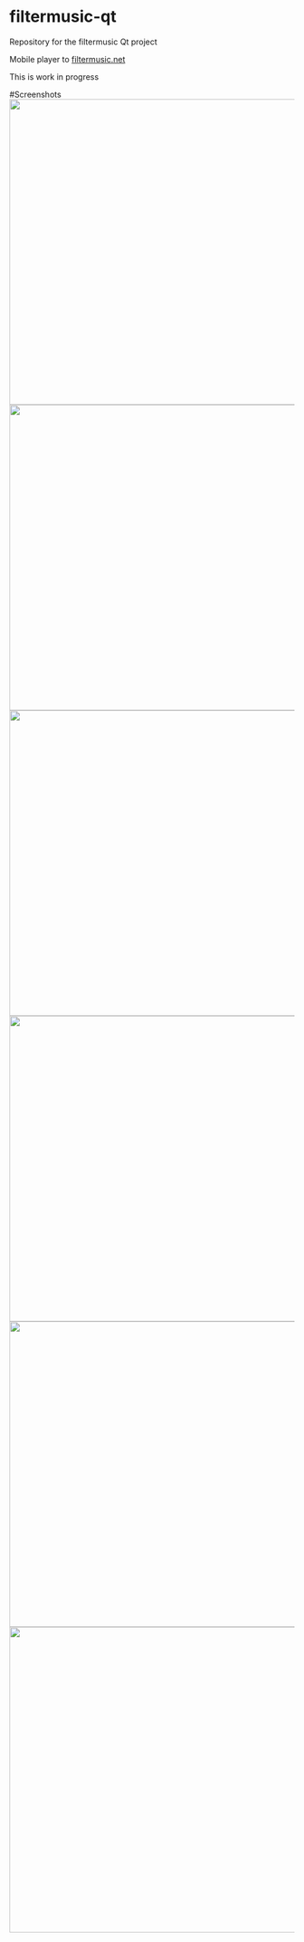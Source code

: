 # filtermusic-qt
Repository for the filtermusic Qt project

Mobile player to [filtermusic.net](https://filtermusic.net)

This is work in progress

#Screenshots
<img src="https://raw.githubusercontent.com/Loxodromics/filtermusic-qt/master/screenshots/Screenshot_0.jpg" width="540">
<img src="https://raw.githubusercontent.com/Loxodromics/filtermusic-qt/master/screenshots/Screenshot_1.jpg" width="540">
<img src="https://raw.githubusercontent.com/Loxodromics/filtermusic-qt/master/screenshots/Screenshot_2.jpg" width="540">
<img src="https://raw.githubusercontent.com/Loxodromics/filtermusic-qt/master/screenshots/Screenshot_3.jpg" width="540">
<img src="https://raw.githubusercontent.com/Loxodromics/filtermusic-qt/master/screenshots/Screenshot_4.jpg" width="540">
<img src="https://raw.githubusercontent.com/Loxodromics/filtermusic-qt/master/screenshots/Screenshot_5.jpg" width="540">


